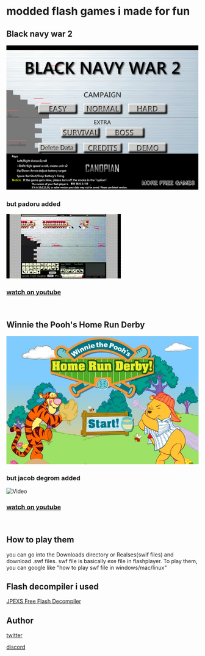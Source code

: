 
# modded flash games i made for fun

## Black navy war 2

![picture](https://github.com/mushoku-ningen/modded-flash-games/blob/main/Pictures/black-navy-war-2.png)

### but padoru added

![Video](https://github.com/mushoku-ningen/modded-flash-games/blob/main/Videos/B.gif)

### [watch on youtube](https://www.youtube.com/watch?v=FNb6DhkTBkk)

<p>&nbsp;</p>

## Winnie the Pooh's Home Run Derby

![picture](https://github.com/mushoku-ningen/modded-flash-games/blob/main/Pictures/homerunderby_en_screenshot.jpg)

### but jacob degrom added

![Video](https://github.com/mushoku-ningen/modded-flash-games/blob/main/Videos/H.gif)

### [watch on youtube](https://www.youtube.com/watch?v=KfFqumBsDoA)

<p>&nbsp;</p>


## How to play them
you can go into the Downloads directory or Realses(swif files) and download .swf files. swf file is basically exe file  in flashplayer. To play them, you can google like "how to play swf file in windows/mac/linux"

## Flash decompiler i used
[JPEXS Free Flash Decompiler](https://github.com/jindrapetrik/jpexs-decompiler)

## Author 
[twitter](https://twitter.com/mlasdf2)

[discord](https://discordapp.com/users/741246124710690880)
